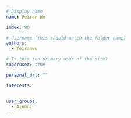 ```yaml
---
# Display name
name: Feiran Wu

index: 90

# Username (this should match the folder name)
authors:
  - feiranwu

# Is this the primary user of the site?
superuser: true

personal_url: ""

interests:


user_groups:
  - Alumni
---
```

